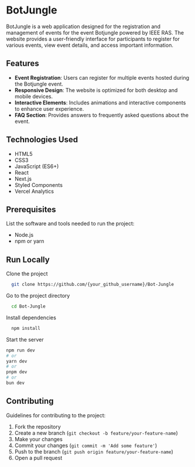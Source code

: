 
# BotJungle

BotJungle is a web application designed for the registration and management of events for the event Botjungle powered by IEEE RAS. The website provides a user-friendly interface for participants to register for various events, view event details, and access important information.

## Features

- **Event Registration**: Users can register for multiple events hosted during the Botjungle event.
- **Responsive Design**: The website is optimized for both desktop and mobile devices.
- **Interactive Elements**: Includes animations and interactive components to enhance user experience.
- **FAQ Section**: Provides answers to frequently asked questions about the event.

## Technologies Used

- HTML5
- CSS3
- JavaScript (ES6+)
- React
- Next.js
- Styled Components
- Vercel Analytics
## Prerequisites

List the software and tools needed to run the project:
- Node.js
- npm or yarn
## Run Locally

Clone the project

```bash
  git clone https://github.com/{your_github_username}/Bot-Jungle
```

Go to the project directory

```bash
  cd Bot-Jungle
```

Install dependencies

```bash
  npm install
```

Start the server

```bash
npm run dev
# or
yarn dev
# or
pnpm dev
# or
bun dev
```


## Contributing

Guidelines for contributing to the project:

1. Fork the repository
2. Create a new branch (`git checkout -b feature/your-feature-name`)
3. Make your changes
4. Commit your changes (`git commit -m 'Add some feature'`)
5. Push to the branch (`git push origin feature/your-feature-name`)
6. Open a pull request
